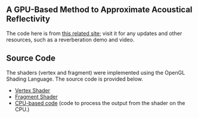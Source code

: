A GPU-Based Method to Approximate Acoustical Reflectivity
---------------------------------------------------------

The code here is from [this related site](https://faculty.uoit.ca/kapralos/ReverbModeling/); visit it for any updates and other resources, such as a reverberation demo and video.

Source Code
-----------

The shaders (vertex and fragment) were implemented using the OpenGL Shading Language.  The source code is provided below.

* [Vertex Shader](vertexShader.glsl)
* [Fragment Shader](fragmentShader.glsl)
* [CPU-based code](cpuCode.cpp) (code to process the output from the shader on the CPU.) 
